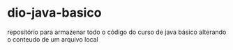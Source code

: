 # dio-java-basico
repositório para armazenar todo o código do curso de java básico
alterando o conteudo de um arquivo local
